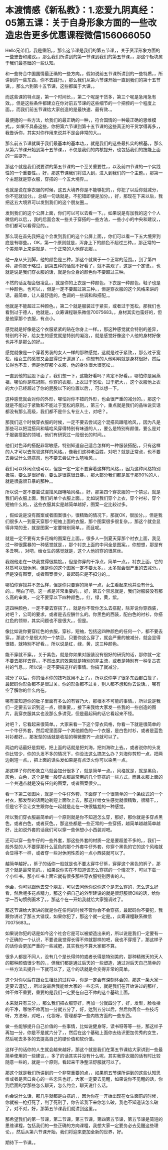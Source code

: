 # 本渡情感《新私教》：1.恋爱九阴真经：05第五课：关于自身形象方面的一些改造忠告更多优惠课程微信156066050

Hello兄弟们，我是重阳。，那么这节课是我们的第五节课，，关于资深形象方面的一些忠告和建议。，那么我们所讲到的第一节课到我们的第五节课，，那这个板块属于我们最基础的一些认知。

和一些符合中国国情最正确的一些方向。，假如说前五节课所讲到的一些特质，，所讲到的一些东西，你不去践行。，那么我们从第六节课开始一直到我们的第十五节课，，那么六到第十五节课，这些都属于大课，。

而这些课的特点是，第一个时间长，，第二个呢是干货多，第三个呢是急用急有效。，但是这些条件都建立在你对前五节课的这些细节的一个把控的一个程度上面。，而我们前五节课给大家创造的是最快速、最有效、。

最便捷的一些方法，给我们的最正确的一种，，符合国情的一种最正确的思维模式。，如果不具备这些，你把第六节课到第十五节课的这些真正的干货学得再多，，我告诉你，其实对你作用来说并不是会非常的大。。

那么前五节课就属于我们最基本的基本功，，就是我们的这些最扎实的根基。，那么从第六节课开始到第十五节课，，不仅是我们的内核提升，也包括我们的技能上面的一些提升。。

那这个就是我们说要讲的第五节课的一个至关重要性，，以及前四节课的一个实践性的一个重要性。，好，那这节课我们将进入到，进入到我们的一个主题。，那第一个主题就是穿衣服，穿搭的一个五大境界。。

也就是说在穿衣服的时候，这五大境界你是不能够犯的，，你犯了以后你就减分，你不犯就加分。，总结一句话就是，不犯错即便是加分。，好，那现在下来以后，我把这五大境界可以发到我们的这个朋友圈，。

发到我们的这个公屏上面，你们可以可以去看一下。，如果说是有加我的这个个人微信的以后，，我的后面会发一些关于穿搭的一些方法，一些小小的中央和建议，，你们都可以看得见的。。

那么现在首先我把这个会发到我们的这个公屏上面，，你们可以看一下五大境界到底是有哪些。，OK，第一个原则就是，浑身上下的颜色不超过三种。，那正常的一个美观学上来讲就是，一个正常的人他穿衣服，。

他一身从头到脚，他的颜色是三种，那这个就属于一个正常的范围。，到了第四种，那你属于略过，到第五种的话就不好看了，就不美观了，这是一个定律。，也就是说是我们穿衣服的话，就是你全身的颜色你不要超过三种。

不然的话互相会很凌乱。，就是你的上衣是一种颜色，下衣是一种颜色，鞋子也是一种颜色，也可以，，但是一定不要超过第三种。，但是穿衣服的这个风格来讲的话，最简单，让人最舒适的，色调的一些调和和搭配，。

他就是不能超过三种颜色。，第二个就是服装过于紧实，或者过于宽松，那我们也看到过于德人，他就是。，众筹课程联系微信70075683。，身材其实也蛮好的，但是他穿那个衣服，有点小。

感觉就是好像是这个衣服紧紧的贴在你身上一样。，那这种感觉就会特别的差异，特别的不好，给女生的感觉就是特别的凝泡，，就是感觉好像这个人他的身材好像也并不是那么的好。。

感觉就像是一个穿着男装的女人一样的那种感觉，这就是过于紧致，，那么过于宽松，给女生的感觉又会显得过于邋遢了。，你想有的人他明明就是身材很好，然后长得也不丑，但是他穿那个衣服，他的身体很大很宽松，。

一直到他的屁股下面了，我们想一下，这能好看吗？肯定不好看。，哪怕你是吴燕祖，哪怕你是陈冠熙，你穿的衣服，上衣过于宽松，过于肥大，，这个衣服他上衣的大小已经超过了你的屁股以下的位置以后，，可以想一下。

这种感觉就会对你的外形，哪怕对你不错的外形，也会很严重的减分的。，那这个就是不能过于紧致和不能过于宽松的原则。，第三个，重点就是我们的品味说实话都没有那么高级，我们都不是什么专业人士，对吧？。

那我们这个时候穿衣服的时候，一定不要去尝试这个混搭风跟嘻哈风，，因为凡是那些可以把混搭风和嘻哈风穿得特别有味道的人，，要么是特别有颜值，要么是对于服装搭配的领域，他们有研究过一段很长的时间。。

他们对色泽的搭配非常敏感，特别知道自己适合怎样的一种服装搭配。，只有这样的人才可以去驾驭这样的风格。，像我们这种老百姓，对吧？就是正常点，也不要去尝试什么混搭风，也不要去尝试什么嘻哈风，。

我们可以休闲点也可以，但是一定一定不要穿着这样的风格，，因为这种风格特别极端，要么是很好看，要么是很露很丑暴。，那大部分我们都是属于那90%的人，就是很露很丑暴的那种。。

所以说一定不要尝试混搭风跟嘻哈风格。，好，那第四个穿衣服的一个禁忌，就是我们的衣服上面，我们的单个衣服上面。，比如说我们穿个上衣，穿个衬衫，穿个短袖什么的。，这些衣服其实是越简单越好，图案一定比较过多。

，假如说是没有图案或者图案很小，很精致的情况下，那就OK，很加分。，但是我们很多人一到夏天穿那个短袖上面的衣服，那个图案很多很复杂。，那这个就会显得非常的丑，就是图案一定要特别简单。，而且呢。

就是一定不要有太多花哨的图案在上面。，很多人一到夏天穿那个衬衣上面，我见过一种很露暴的一种感觉就是，，那个衬衣上面的中间全是图案。，你想想，那是有多丑啊。，对吧，给女生的感觉就是，这个人他妈穿的很屌丝。

我跟他走在一块我觉得很尴尬。，但是你穿的干净点，简单一点。，衬衣上面，它的材质可以很休闲，但是你的这个图案一定不要太多。，太多就会很严重的去减分。，但是没有图案，或者图案很少，最起码它是不扣分的。。

哪怕你穿搭并不怎么样，但是你只要穿的简单一点，女生看起来也并没有什么的。，明白了吧，这一点是非常重要的。，好，第五个禁忌就是，我们对服装没有那么高的审美，一定不要穿以下四种颜色。，红，绿，黄，紫。

这四种颜色，一定不要去穿搭了。，就是你不管你怎么去搭配，除非说你穿西装，对吧？，公司的要求，或者是去应酬什么的。你黑色的西装，配白色的衬衫，你搭红色的领带，其实问题也不是很大。，但是。

像比如说你要穿红色的衣服，穿衫，短袖，包括这四种颜色的任何一个，都不要去穿。，那这个是很大的一个禁忌。只要你这么穿了，就会严重的被减分，就会显得很错，就特别不好看。，所以说是红，绿，黄，这三种颜色。

能不穿就不穿。，关于紫色，就是你如果对服装没有很好的研究的话，那你就一定不要去那样去穿。，不然出来的效果就是特别的非主流，或者是特别有一种复古农村的气息。，所以说一定不要搞这样的事情。你搞了就减分。

减分了以后，你的话术你的技巧就用不上了。，所以说你学了很多东西都白搭了，最起码你形象都不是很过关。你的形象都不过关，别人都不想和你去说话。，哪有空了解你的什么内在。

哪有空知道你的肚子里面有多么的有容乃大，那根本不可能的事情。，所以说是我们一定要去认识到这一点，很重要。，接下来我给大家发一些我的一些创造的图片，我穿衣服其实也没那么多讲究，但是最起码的话它看起来不怪。

对吧？，它看起来很简单。，大家来看一下这个穿衣风格，你看一下就是很简单的一个牛仔外套，然后呢里面穿一个其他颜色的一个衣服，是白色衬衫，或者是蓝色衬衫都好。，那发型的话就是收拾的稍微整齐一点就可以了。

两边的话最好是剪短，把上面的话就是把刘海，把刘海吹上去。，或者说你的头发你比较少，你的头发不多的情况下，你没法这么搞怎么办？刘海你剪短一点，把两边剃短一点。，把上面的话头发如果是有点泛火你可以染黑一点。

那这样子你的形象立马就会加分很多了，就是简单一点。，风格就是，就是黑色，灰色，白色，这个是我一般穿衣服最常用的几个穿搭的一些方式，而且衣服上面的一个共通点就是没有任何的图案，或者图案很少。。

看一下第二张图片，就是一个牛仔外套，下面穿了一个很简单的一个条纹式的一个衬衣，那发型的话两边剃短上面吹上去，那这样给女生感觉就很精致，很精干。，但是它不会让女生跟你在一起就是走在一块很尴尬的一种感觉。

所以我们穿衣服最简单的一个原则就是你不知道怎么穿，那好，那你就是多穿点黑色，或者白色，或者灰色。，那这些都是一些正常的一些穿搭，越简单越越简单越好，比如说外套的话我们可以穿一些休想小小西装对吧。

还可以穿一些牛仔的一些外套，那这些外套的材质一定是要超差不多的。，我们一般外型的人不要穿那什么蓝色的那个外套牛仔外套，你穿个黑色的它的这个风格就会显得不一样，或者穿一些对休闲性质的一点小西装就可以了。

越简单越好。，裤子的话你一般就是也不要太穿牛仔裤，穿穿这个黑色的裤子，那这个就是最常见的。，如果说你实在不知道该怎么穿搭的一个情况下，可以下载一个小红书，那小红书上面它就有很多那些穿衣服特别厉害的人。

他会，你可以跟他去交个朋友，可以去问他你说你这个是怎么穿的，怎么这么好看，然后呢多花点精力，那这个把自己的外型建设的就是很舒服很OK的话，给你学一百句惯例画术了。，那这个在一开始我就给大家强调过了。

那这节课给大家讲的就是你在任何的时候不管你会不会穿搭，最起码你不要犯，我跟你讲过了那五大错误，如果你犯了，那这个就一定是。，众筹课程联系微信70075683。。

如果说你犯的话是如今这个社会它是可以被塑造出来的，所以说是我们一定要有一个正确的一个认识，不要说我觉得长得不帅就那样的吧，我也不穿搭了，那这样子的话你会更加严重的一些减肥，其实我也不算大家都不算。

很多人都是不同人，没有几个是长得帅的或者长得是特别美的，那种精微天的天人的那种颜值很少有的，，但我们都是通过后天的一些塑造，通过对后天自己简单的一些方法去提升一下就可以了，这个的话就是会变得非常的简单。

这个对你以后在跟女生相处的过程中，你是一定会有深刻体会的，那这一条大家一定要去谨记，，所以说最后我能给大家的一些忠告，就是我们在开始讲过的那样，帅不帅不重要，重要的是我们一定要在自己不帅的这个基础上面。

本来就只有三分，，那么我们把衣服穿好，再加一分就四分了，好，发型，脸收拾的干净，哪怕不帅再加一分就五分了，好，达到五分以后，然后你再会一些技巧呀，方法呀，对吧，，化妆呀，管理都学一些内核方面的一些东西。

做一些能够提升自己价值的一些事情，比如说健身呀，读书呀等等一些，那这样子再加一分，你是不是就六分了，，然后在这个基础上面你去结识更加优秀的女生，然后呢去多多的去提高自己的硬价值和软价值。

这样子的话你的人生就会越来越好，那这个就是我们在第五节课给大家讲到一些最简单使用的一些建议，，多了的话其实并没有什么呢，其实我穿衣服的话有时比较随意一些的，就是一个原则，看起来干净整洁舒服就可以了。

那这个就是我们所讲到的一个非常重要的点，，如果前五节课所讲到的这些认知思维或者是苦口良心的一些忠告也好，大家一定要去见醒，如果说你不见醒的话，你到后面的学那些怎么聊天，怎么约会，聊天说什么话。

约会说什么话，那几乎就都是白搭的，，因为你在一开始出现在女生面前的时候，你就被一枪打死了，判了死刑了，你告诉我下来你怎么破，我也不知道该怎么破了，对不对，好，那第五节课我们就讲到这里，。

那希望我们的第一节课，第二节课，第三节课，第四第五节课，第五节课是简短的思维课程，包括我们的一些正确的方向课程，我想大家一定要务必去见醒这些理论，，然后从第六节课开始，我们将迎来更加全新的世界，好。

期待下一节课。。